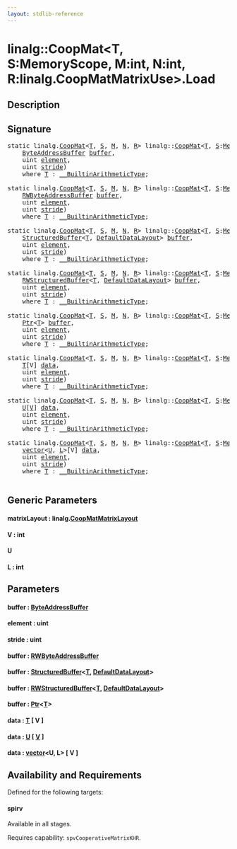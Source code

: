 ```yaml
---
layout: stdlib-reference
---
```


# linalg::CoopMat\<T, S:MemoryScope, M:int, N:int, R:linalg\.CoopMatMatrixUse\>\.Load

## Description





## Signature 

<pre>
<span class='code_keyword'>static</span> linalg.<a href="index.html" class="code_type">CoopMat</a>&lt;<a href="index.html#typeparam-T" class="code_type">T</a>, <a href="index.html#decl-S" class="code_var">S</a>, <a href="index.html#decl-M" class="code_var">M</a>, <a href="index.html#decl-N" class="code_var">N</a>, <a href="index.html#decl-R" class="code_var">R</a>&gt; linalg::<a href="index.html" class="code_type">CoopMat</a>&lt;<a href="index.html#typeparam-T" class="code_type">T</a>, <a href="index.html#decl-S" class="code_var">S</a>:<a href="../memoryscope-06/index.html" class="code_type">MemoryScope</a>, M:<span class="code_keyword">int</span>, N:<span class="code_keyword">int</span>, R:linalg.<a href="../coopmatmatrixuse-047d/index.html" class="code_type">CoopMatMatrixUse</a>&gt;.<a href="load-0.html">Load</a>&lt;<a href="load-0.html#decl-matrixLayout" class="code_var">matrixLayout</a>:linalg.<a href="../coopmatmatrixlayout-047d/index.html" class="code_type">CoopMatMatrixLayout</a>&gt;(
    <a href="../byteaddressbuffer-04b/index.html" class="code_type">ByteAddressBuffer</a> <a href="load-0.html#decl-buffer" class="code_param">buffer</a>,
    <span class="code_keyword">uint</span> <a href="load-0.html#decl-element" class="code_param">element</a>,
    <span class="code_keyword">uint</span> <a href="load-0.html#decl-stride" class="code_param">stride</a>)
    <span class='code_keyword'>where</span> <a href="index.html#typeparam-T" class="code_type">T</a> : <a href="../../interfaces/0_builtinarithmetictype-029j/index.html" class="code_type">__BuiltinArithmeticType</a>;

<span class='code_keyword'>static</span> linalg.<a href="index.html" class="code_type">CoopMat</a>&lt;<a href="index.html#typeparam-T" class="code_type">T</a>, <a href="index.html#decl-S" class="code_var">S</a>, <a href="index.html#decl-M" class="code_var">M</a>, <a href="index.html#decl-N" class="code_var">N</a>, <a href="index.html#decl-R" class="code_var">R</a>&gt; linalg::<a href="index.html" class="code_type">CoopMat</a>&lt;<a href="index.html#typeparam-T" class="code_type">T</a>, <a href="index.html#decl-S" class="code_var">S</a>:<a href="../memoryscope-06/index.html" class="code_type">MemoryScope</a>, M:<span class="code_keyword">int</span>, N:<span class="code_keyword">int</span>, R:linalg.<a href="../coopmatmatrixuse-047d/index.html" class="code_type">CoopMatMatrixUse</a>&gt;.<a href="load-0.html">Load</a>&lt;<a href="load-0.html#decl-matrixLayout" class="code_var">matrixLayout</a>:linalg.<a href="../coopmatmatrixlayout-047d/index.html" class="code_type">CoopMatMatrixLayout</a>&gt;(
    <a href="../rwbyteaddressbuffer-0126d/index.html" class="code_type">RWByteAddressBuffer</a> <a href="load-0.html#decl-buffer" class="code_param">buffer</a>,
    <span class="code_keyword">uint</span> <a href="load-0.html#decl-element" class="code_param">element</a>,
    <span class="code_keyword">uint</span> <a href="load-0.html#decl-stride" class="code_param">stride</a>)
    <span class='code_keyword'>where</span> <a href="index.html#typeparam-T" class="code_type">T</a> : <a href="../../interfaces/0_builtinarithmetictype-029j/index.html" class="code_type">__BuiltinArithmeticType</a>;

<span class='code_keyword'>static</span> linalg.<a href="index.html" class="code_type">CoopMat</a>&lt;<a href="index.html#typeparam-T" class="code_type">T</a>, <a href="index.html#decl-S" class="code_var">S</a>, <a href="index.html#decl-M" class="code_var">M</a>, <a href="index.html#decl-N" class="code_var">N</a>, <a href="index.html#decl-R" class="code_var">R</a>&gt; linalg::<a href="index.html" class="code_type">CoopMat</a>&lt;<a href="index.html#typeparam-T" class="code_type">T</a>, <a href="index.html#decl-S" class="code_var">S</a>:<a href="../memoryscope-06/index.html" class="code_type">MemoryScope</a>, M:<span class="code_keyword">int</span>, N:<span class="code_keyword">int</span>, R:linalg.<a href="../coopmatmatrixuse-047d/index.html" class="code_type">CoopMatMatrixUse</a>&gt;.<a href="load-0.html">Load</a>&lt;<a href="load-0.html#decl-matrixLayout" class="code_var">matrixLayout</a>:linalg.<a href="../coopmatmatrixlayout-047d/index.html" class="code_type">CoopMatMatrixLayout</a>&gt;(
    <a href="../structuredbuffer-0a/index.html" class="code_type">StructuredBuffer</a>&lt;<a href="index.html#typeparam-T" class="code_type">T</a>, <a href="../defaultdatalayout-07b/index.html" class="code_type">DefaultDataLayout</a>&gt; <a href="load-0.html#decl-buffer" class="code_param">buffer</a>,
    <span class="code_keyword">uint</span> <a href="load-0.html#decl-element" class="code_param">element</a>,
    <span class="code_keyword">uint</span> <a href="load-0.html#decl-stride" class="code_param">stride</a>)
    <span class='code_keyword'>where</span> <a href="index.html#typeparam-T" class="code_type">T</a> : <a href="../../interfaces/0_builtinarithmetictype-029j/index.html" class="code_type">__BuiltinArithmeticType</a>;

<span class='code_keyword'>static</span> linalg.<a href="index.html" class="code_type">CoopMat</a>&lt;<a href="index.html#typeparam-T" class="code_type">T</a>, <a href="index.html#decl-S" class="code_var">S</a>, <a href="index.html#decl-M" class="code_var">M</a>, <a href="index.html#decl-N" class="code_var">N</a>, <a href="index.html#decl-R" class="code_var">R</a>&gt; linalg::<a href="index.html" class="code_type">CoopMat</a>&lt;<a href="index.html#typeparam-T" class="code_type">T</a>, <a href="index.html#decl-S" class="code_var">S</a>:<a href="../memoryscope-06/index.html" class="code_type">MemoryScope</a>, M:<span class="code_keyword">int</span>, N:<span class="code_keyword">int</span>, R:linalg.<a href="../coopmatmatrixuse-047d/index.html" class="code_type">CoopMatMatrixUse</a>&gt;.<a href="load-0.html">Load</a>&lt;<a href="load-0.html#decl-matrixLayout" class="code_var">matrixLayout</a>:linalg.<a href="../coopmatmatrixlayout-047d/index.html" class="code_type">CoopMatMatrixLayout</a>&gt;(
    <a href="../rwstructuredbuffer-012c/index.html" class="code_type">RWStructuredBuffer</a>&lt;<a href="index.html#typeparam-T" class="code_type">T</a>, <a href="../defaultdatalayout-07b/index.html" class="code_type">DefaultDataLayout</a>&gt; <a href="load-0.html#decl-buffer" class="code_param">buffer</a>,
    <span class="code_keyword">uint</span> <a href="load-0.html#decl-element" class="code_param">element</a>,
    <span class="code_keyword">uint</span> <a href="load-0.html#decl-stride" class="code_param">stride</a>)
    <span class='code_keyword'>where</span> <a href="index.html#typeparam-T" class="code_type">T</a> : <a href="../../interfaces/0_builtinarithmetictype-029j/index.html" class="code_type">__BuiltinArithmeticType</a>;

<span class='code_keyword'>static</span> linalg.<a href="index.html" class="code_type">CoopMat</a>&lt;<a href="index.html#typeparam-T" class="code_type">T</a>, <a href="index.html#decl-S" class="code_var">S</a>, <a href="index.html#decl-M" class="code_var">M</a>, <a href="index.html#decl-N" class="code_var">N</a>, <a href="index.html#decl-R" class="code_var">R</a>&gt; linalg::<a href="index.html" class="code_type">CoopMat</a>&lt;<a href="index.html#typeparam-T" class="code_type">T</a>, <a href="index.html#decl-S" class="code_var">S</a>:<a href="../memoryscope-06/index.html" class="code_type">MemoryScope</a>, M:<span class="code_keyword">int</span>, N:<span class="code_keyword">int</span>, R:linalg.<a href="../coopmatmatrixuse-047d/index.html" class="code_type">CoopMatMatrixUse</a>&gt;.<a href="load-0.html">Load</a>&lt;<a href="load-0.html#decl-matrixLayout" class="code_var">matrixLayout</a>:linalg.<a href="../coopmatmatrixlayout-047d/index.html" class="code_type">CoopMatMatrixLayout</a>&gt;(
    <a href="../ptr-0/index.html" class="code_type">Ptr</a>&lt;<a href="index.html#typeparam-T" class="code_type">T</a>&gt; <a href="load-0.html#decl-buffer" class="code_param">buffer</a>,
    <span class="code_keyword">uint</span> <a href="load-0.html#decl-element" class="code_param">element</a>,
    <span class="code_keyword">uint</span> <a href="load-0.html#decl-stride" class="code_param">stride</a>)
    <span class='code_keyword'>where</span> <a href="index.html#typeparam-T" class="code_type">T</a> : <a href="../../interfaces/0_builtinarithmetictype-029j/index.html" class="code_type">__BuiltinArithmeticType</a>;

<span class='code_keyword'>static</span> linalg.<a href="index.html" class="code_type">CoopMat</a>&lt;<a href="index.html#typeparam-T" class="code_type">T</a>, <a href="index.html#decl-S" class="code_var">S</a>, <a href="index.html#decl-M" class="code_var">M</a>, <a href="index.html#decl-N" class="code_var">N</a>, <a href="index.html#decl-R" class="code_var">R</a>&gt; linalg::<a href="index.html" class="code_type">CoopMat</a>&lt;<a href="index.html#typeparam-T" class="code_type">T</a>, <a href="index.html#decl-S" class="code_var">S</a>:<a href="../memoryscope-06/index.html" class="code_type">MemoryScope</a>, M:<span class="code_keyword">int</span>, N:<span class="code_keyword">int</span>, R:linalg.<a href="../coopmatmatrixuse-047d/index.html" class="code_type">CoopMatMatrixUse</a>&gt;.<a href="load-0.html">Load</a>&lt;<a href="load-0.html#decl-matrixLayout" class="code_var">matrixLayout</a>:linalg.<a href="../coopmatmatrixlayout-047d/index.html" class="code_type">CoopMatMatrixLayout</a>, V:<span class="code_keyword">int</span>&gt;(
    <a href="index.html#typeparam-T" class="code_type">T</a>[V] <a href="load-0.html#decl-data" class="code_param">data</a>,
    <span class="code_keyword">uint</span> <a href="load-0.html#decl-element" class="code_param">element</a>,
    <span class="code_keyword">uint</span> <a href="load-0.html#decl-stride" class="code_param">stride</a>)
    <span class='code_keyword'>where</span> <a href="index.html#typeparam-T" class="code_type">T</a> : <a href="../../interfaces/0_builtinarithmetictype-029j/index.html" class="code_type">__BuiltinArithmeticType</a>;

<span class='code_keyword'>static</span> linalg.<a href="index.html" class="code_type">CoopMat</a>&lt;<a href="index.html#typeparam-T" class="code_type">T</a>, <a href="index.html#decl-S" class="code_var">S</a>, <a href="index.html#decl-M" class="code_var">M</a>, <a href="index.html#decl-N" class="code_var">N</a>, <a href="index.html#decl-R" class="code_var">R</a>&gt; linalg::<a href="index.html" class="code_type">CoopMat</a>&lt;<a href="index.html#typeparam-T" class="code_type">T</a>, <a href="index.html#decl-S" class="code_var">S</a>:<a href="../memoryscope-06/index.html" class="code_type">MemoryScope</a>, M:<span class="code_keyword">int</span>, N:<span class="code_keyword">int</span>, R:linalg.<a href="../coopmatmatrixuse-047d/index.html" class="code_type">CoopMatMatrixUse</a>&gt;.<a href="load-0.html">Load</a>&lt;<a href="load-0.html#decl-matrixLayout" class="code_var">matrixLayout</a>:linalg.<a href="../coopmatmatrixlayout-047d/index.html" class="code_type">CoopMatMatrixLayout</a>, U, V:<span class="code_keyword">int</span>&gt;(
    <a href="load-0.html#typeparam-U" class="code_type">U</a>[<a href="load-0.html#decl-V" class="code_var">V</a>] <a href="load-0.html#decl-data" class="code_param">data</a>,
    <span class="code_keyword">uint</span> <a href="load-0.html#decl-element" class="code_param">element</a>,
    <span class="code_keyword">uint</span> <a href="load-0.html#decl-stride" class="code_param">stride</a>)
    <span class='code_keyword'>where</span> <a href="index.html#typeparam-T" class="code_type">T</a> : <a href="../../interfaces/0_builtinarithmetictype-029j/index.html" class="code_type">__BuiltinArithmeticType</a>;

<span class='code_keyword'>static</span> linalg.<a href="index.html" class="code_type">CoopMat</a>&lt;<a href="index.html#typeparam-T" class="code_type">T</a>, <a href="index.html#decl-S" class="code_var">S</a>, <a href="index.html#decl-M" class="code_var">M</a>, <a href="index.html#decl-N" class="code_var">N</a>, <a href="index.html#decl-R" class="code_var">R</a>&gt; linalg::<a href="index.html" class="code_type">CoopMat</a>&lt;<a href="index.html#typeparam-T" class="code_type">T</a>, <a href="index.html#decl-S" class="code_var">S</a>:<a href="../memoryscope-06/index.html" class="code_type">MemoryScope</a>, M:<span class="code_keyword">int</span>, N:<span class="code_keyword">int</span>, R:linalg.<a href="../coopmatmatrixuse-047d/index.html" class="code_type">CoopMatMatrixUse</a>&gt;.<a href="load-0.html">Load</a>&lt;<a href="load-0.html#decl-matrixLayout" class="code_var">matrixLayout</a>:linalg.<a href="../coopmatmatrixlayout-047d/index.html" class="code_type">CoopMatMatrixLayout</a>, U, V:<span class="code_keyword">int</span>, L:<span class="code_keyword">int</span>&gt;(
    <a href="../vector/index.html" class="code_type">vector</a>&lt;<a href="load-0.html#typeparam-U" class="code_type">U</a>, <a href="load-0.html#decl-L" class="code_var">L</a>&gt;[V] <a href="load-0.html#decl-data" class="code_param">data</a>,
    <span class="code_keyword">uint</span> <a href="load-0.html#decl-element" class="code_param">element</a>,
    <span class="code_keyword">uint</span> <a href="load-0.html#decl-stride" class="code_param">stride</a>)
    <span class='code_keyword'>where</span> <a href="index.html#typeparam-T" class="code_type">T</a> : <a href="../../interfaces/0_builtinarithmetictype-029j/index.html" class="code_type">__BuiltinArithmeticType</a>;

</pre>

## Generic Parameters

####  <a id="decl-matrixLayout"></a>matrixLayout  : linalg\.[CoopMatMatrixLayout](../coopmatmatrixlayout-047d/index.html)
####  <a id="decl-V"></a>V  : int
####  <a id="typeparam-U"></a>U
####  <a id="decl-L"></a>L  : int

## Parameters

####  <a id="decl-buffer"></a>buffer  : [ByteAddressBuffer](../byteaddressbuffer-04b/index.html)
####  <a id="decl-element"></a>element  : uint
####  <a id="decl-stride"></a>stride  : uint
####  <a id="decl-buffer"></a>buffer  : [RWByteAddressBuffer](../rwbyteaddressbuffer-0126d/index.html)
####  <a id="decl-buffer"></a>buffer  : [StructuredBuffer](../structuredbuffer-0a/index.html)\<[T](../structuredbuffer-0a/index.html#typeparam-T), [DefaultDataLayout](../defaultdatalayout-07b/index.html)\>
####  <a id="decl-buffer"></a>buffer  : [RWStructuredBuffer](../rwstructuredbuffer-012c/index.html)\<[T](../rwstructuredbuffer-012c/index.html#typeparam-T), [DefaultDataLayout](../defaultdatalayout-07b/index.html)\>
####  <a id="decl-buffer"></a>buffer  : [Ptr](../ptr-0/index.html)\<[T](../ptr-0/index.html#typeparam-T)\>
####  <a id="decl-data"></a>data  : [T](index.html#typeparam-T) \[ V \]
####  <a id="decl-data"></a>data  : [U](load-0.html#typeparam-U) \[ [V](load-0.html#decl-V) \]
####  <a id="decl-data"></a>data  : [vector](../vector/index.html)\<U, L\> \[ V \]

## Availability and Requirements

Defined for the following targets:

#### spirv
Available in all stages.

Requires capability: `spvCooperativeMatrixKHR`.


